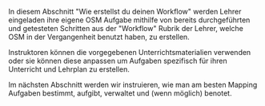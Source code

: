 In diesem Abschnitt "Wie erstellst du deinen Workflow" werden Lehrer eingeladen ihre eigene OSM Aufgabe mithilfe von bereits durchgeführten und getesteten Schritten aus der "Workflow" Rubrik der Lehrer, welche OSM in der Vergangenheit benutzt haben, zu erstellen.

Instruktoren können die vorgegebenen Unterrichtsmaterialien verwenden oder sie können diese anpassen um Aufgaben spezifisch für ihren Unterricht und Lehrplan zu erstellen. 

Im nächsten Abschnitt werden wir instruieren, wie man am besten Mapping Aufgaben bestimmt, aufgibt, verwaltet und (wenn möglich) benotet.
